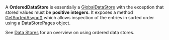 A **OrderedDataStore** is essentially a [GlobalDataStore](https://create.roblox.com/docs/reference/engine/classes/GlobalDataStore) with the exception
that stored values must be **positive integers**. It exposes a method
[GetSortedAsync()](https://create.roblox.com/docs/reference/engine/classes/OrderedDataStore#GetSortedAsync) which allows inspection of
the entries in sorted order using a [DataStorePages](https://create.roblox.com/docs/reference/engine/classes/DataStorePages) object.

See [Data Stores](/scripting/data/data-stores) for an overview on using
ordered data stores.
